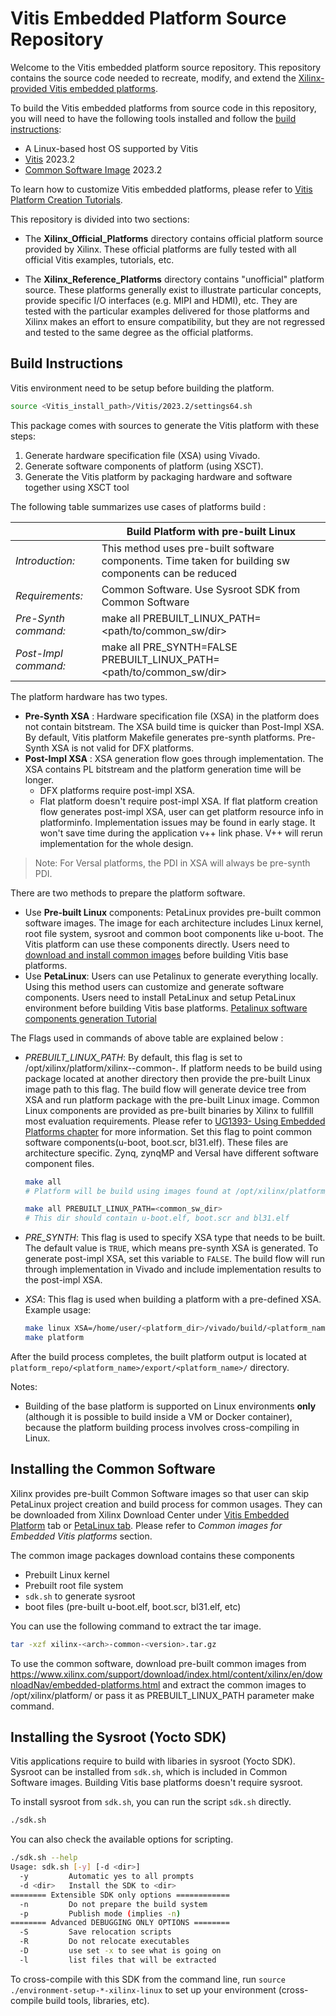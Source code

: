 # Vitis Embedded Platform Source Repository

Welcome to the Vitis embedded platform source repository. This repository contains the
source code needed to recreate, modify, and extend the [Xilinx-provided Vitis embedded
platforms][3]. 

[3]: https://www.xilinx.com/support/download/index.html/content/xilinx/en/downloadNav/embedded-platforms.html

To build the Vitis embedded platforms from source code in this repository, you will need to have the following tools installed and follow the [build instructions](#build-instructions):

- A Linux-based host OS supported by Vitis
- [Vitis][1] 2023.2
- [Common Software Image](#installing-the-common-software) 2023.2

[1]: https://www.xilinx.com/support/download/index.html/content/xilinx/en/downloadNav/vitis.html

To learn how to customize Vitis embedded platforms, please refer to [Vitis Platform Creation Tutorials](https://github.com/Xilinx/Vitis-Tutorials/tree/master/Vitis_Platform_Creation).

This repository is divided into two sections:

- The **Xilinx_Official_Platforms** directory contains official platform source provided by
  Xilinx. These official platforms are fully tested with all official Vitis examples, tutorials,
  etc.

- The **Xilinx_Reference_Platforms** directory contains "unofficial" platform source. These
  platforms generally exist to illustrate particular concepts, provide specific I/O interfaces
  (e.g. MIPI and HDMI), etc. They are tested with the particular examples delivered for those
  platforms and Xilinx makes an effort to ensure compatibility, but they are not regressed
  and tested to the same degree as the official platforms.

## Build Instructions

  Vitis environment need to be setup before building the platform.

  ```bash
  source <Vitis_install_path>/Vitis/2023.2/settings64.sh
  ```
  This package comes with sources to generate the Vitis platform with these steps:

  1. Generate hardware specification file (XSA) using Vivado.
  2. Generate software components of platform (using XSCT).
  3. Generate the Vitis platform by packaging hardware and software together using XSCT tool


The following table summarizes use cases of platforms build :

  |     | Build Platform with pre-built Linux |
  | --- | --- |
  | *Introduction:* | This method uses pre-built software components. Time taken for building sw components can be reduced |
  | *Requirements:* | Common Software. Use Sysroot SDK from Common Software |
  | *Pre-Synth command:* | make all PREBUILT_LINUX_PATH=<path/to/common_sw/dir> |
  | *Post-Impl command:* | make all PRE_SYNTH=FALSE PREBUILT_LINUX_PATH=<path/to/common_sw/dir> |

The platform hardware has two types.

- **Pre-Synth XSA** : Hardware specification file (XSA) in the platform does not contain bitstream. The XSA build time is quicker than Post-Impl XSA. By default, Vitis platform Makefile generates pre-synth platforms. Pre-Synth XSA is not valid for DFX platforms.
- **Post-Impl XSA** : XSA generation flow goes through implementation. The XSA contains PL bitstream and the platform generation time will be longer. 
  - DFX platforms require post-impl XSA.
  - Flat platform doesn't require post-impl XSA. If flat platform creation flow generates post-impl XSA, user can get platform resource info in platforminfo. Implementation issues may be found in early stage. It won't save time during the application v++ link phase. V++ will rerun implementation for the whole design.

> Note: For Versal platforms, the PDI in XSA will always be pre-synth PDI.


There are two methods to prepare the platform software.

- Use **Pre-built Linux** components: PetaLinux provides pre-built common software images. The image for each architecture includes Linux kernel, root file system, sysroot and common boot components like u-boot. The Vitis platform can use these components directly. Users need to [download and install common images](#installing-the-common-software) before building Vitis base platforms.
- Use **PetaLinux**: Users can use Petalinux to generate everything locally. Using this method users can customize and generate software components. Users need to install PetaLinux and setup PetaLinux environment before building Vitis base platforms. [Petalinux software components generation Tutorial][2]

[2]: https://github.com/Xilinx/Vitis-Tutorials/tree/master/Vitis_Platform_Creation/Feature_Tutorials/02_petalinux_customization


The Flags used in commands of above table are explained below :

- *PREBUILT_LINUX_PATH*: By default, this flag is set to /opt/xilinx/platform/xilinx-<arch>-common-<ver>. If platform needs to be build using package located at another directory then provide the pre-built Linux image path to this flag. The build flow will generate device tree from XSA and run platform package with the pre-built Linux image. Common Linux components are provided as pre-built binaries by Xilinx to fullfill most evaluation requirements. Please refer to [UG1393- Using Embedded Platforms chapter][3] for more information. Set this flag to point common software components(u-boot, boot.scr, bl31.elf). These files are architecture specific. Zynq, zynqMP and Versal have different software component files.

    ```bash
    make all
    # Platform will be build using images found at /opt/xilinx/platform/xilinx-<arch>-common-<ver> or in current dir

    make all PREBUILT_LINUX_PATH=<common_sw_dir> 
    # This dir should contain u-boot.elf, boot.scr and bl31.elf
    ```

[3]: https://www.xilinx.com/cgi-bin/docs/rdoc?t=vitis+doc;v=latest;d=usingembeddedplatforms.html;a=mym1591997179666

- *PRE_SYNTH*: This flag is used to specify XSA type that needs to be built. The default value is `TRUE`, which means pre-synth XSA is generated. To generate post-impl XSA, set this variable to `FALSE`. The build flow will run through implementation in Vivado and include implementation results to the post-impl XSA.

- *XSA*: This flag is used when building a platform with a pre-defined XSA. Example usage:

    ```bash
    make linux XSA=/home/user/<platform_dir>/vivado/build/<platform_name>.xsa
    make platform
    ```

After the build process completes, the built platform output is located at `platform_repo/<platform_name>/export/<platform_name>/` directory.


Notes:

- Building of the base platform is supported on Linux environments **only** (although it is possible to build inside a VM or Docker container), because the platform
building process involves cross-compiling in Linux.

## Installing the Common Software

Xilinx provides pre-built Common Software images so that user can skip PetaLinux project creation and build process for common usages. They can be downloaded from Xilinx Download Center under [Vitis Embedded Platform][4] tab or [PetaLinux tab][5]. Please refer to *Common images for Embedded Vitis platforms* section. 

[4]: https://www.xilinx.com/support/download/index.html/content/xilinx/en/downloadNav/embedded-platforms.html
[5]: https://www.xilinx.com/support/download/index.html/content/xilinx/en/downloadNav/embedded-design-tools.html

The common image packages download contains these components

- Prebuilt Linux kernel
- Prebuilt root file system
- `sdk.sh` to generate sysroot
- boot files (pre-built u-boot.elf, boot.scr, bl31.elf, etc)

You can use the following command to extract the tar image.

```bash
tar -xzf xilinx-<arch>-common-<version>.tar.gz
```

To use the common software, download pre-built common images from https://www.xilinx.com/support/download/index.html/content/xilinx/en/downloadNav/embedded-platforms.html and extract the common images to /opt/xilinx/platform/ or pass it as PREBUILT_LINUX_PATH parameter make command.

## Installing the Sysroot (Yocto SDK)

Vitis applications require to build with libaries in sysroot (Yocto SDK). Sysroot can be installed from `sdk.sh`, which is included in Common Software images. Building Vitis base platforms doesn't require sysroot.

To install sysroot from `sdk.sh`, you can run the script `sdk.sh` directly.

```bash
./sdk.sh
```

You can also check the available options for scripting.

```bash
./sdk.sh --help
Usage: sdk.sh [-y] [-d <dir>]
  -y         Automatic yes to all prompts
  -d <dir>   Install the SDK to <dir>
======== Extensible SDK only options ============
  -n         Do not prepare the build system
  -p         Publish mode (implies -n)
======== Advanced DEBUGGING ONLY OPTIONS ========
  -S         Save relocation scripts
  -R         Do not relocate executables
  -D         use set -x to see what is going on
  -l         list files that will be extracted
```


To cross-compile with this SDK from the command line, run `source ./environment-setup-*-xilinx-linux` to set up your environment (cross-compile build tools, libraries, etc).
